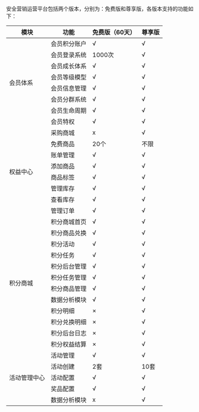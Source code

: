 安全营销运营平台包括两个版本，分别为：免费版和尊享版，各版本支持的功能如下：
<table>
<thead>
<tr>
<th>模块</th>
<th>功能</th>
<th>免费版（60天）</th>
<th>尊享版</th>
</tr>
</thead>
<tbody><tr>
<td rowspan="8" >会员体系</td>
<td>会员积分账户</td>
<td>√</td>
<td>√</td>
</tr>
<tr>
<td>会员登录系统</td>
<td>1000次</td>
<td>√</td>
</tr>
<tr>
<td>会员成长体系</td>
<td>√</td>
<td>√</td>
</tr>
<tr>
<td>会员等级模型</td>
<td>√</td>
<td>√</td>
</tr>
<tr>
<td>会员信息管理</td>
<td>√</td>
<td>√</td>
</tr>
<tr>
<td>会员分群系统</td>
<td>√</td>
<td>√</td>
</tr>
<tr>
<td>会员生命周期</td>
<td>√</td>
<td>√</td>
</tr>
<tr>
<td>会员特权</td>
<td>√</td>
<td>√</td>
</tr>
<tr>
<td rowspan="8">权益中心</td>
<td>采购商城</td>
<td>x</td>
<td>√</td>
</tr>
<tr>
<td>免费商品</td>
<td>20个</td>
<td>不限</td>
</tr>
<tr>
<td>账单管理</td>
<td>√</td>
<td>√</td>
</tr>
<tr>
<td>添加商品</td>
<td>√</td>
<td>√</td>
</tr>
<tr>
<td>商品标签</td>
<td>√</td>
<td>√</td>
</tr>
<tr>
<td>管理库存</td>
<td>√</td>
<td>√</td>
</tr>
<tr>
<td>查看库存</td>
<td>√</td>
<td>√</td>
</tr>
<tr>
<td>管理订单</td>
<td>√</td>
<td>√</td>
</tr>
<tr>
<td rowspan="12">积分商城 </td>
<td>   积分商城首页</td>
<td>√</td>
<td>√</td>
</tr>
<tr>
<td>积分商品兑换</td>
<td>√</td>
<td>√</td>
</tr>
<tr>
<td>积分活动</td>
<td>√</td>
<td>√</td>
</tr>
<tr>
<td>积分任务</td>
<td>√</td>
<td>√</td>
</tr>
<tr>
<td>积分后台管理</td>
<td>√</td>
<td>√</td>
</tr>
<tr>
<td>积分任务管理</td>
<td>√</td>
<td>√</td>
</tr>
<tr>
<td>积分商品管理</td>
<td>√</td>
<td>√</td>
</tr>
<tr>
<td>数据分析模块</td>
<td>√</td>
<td>√</td>
</tr>
<tr>
<td>积分明细</td>
<td>×</td>
<td>√</td>
</tr>
<tr>
<td>积分兑换明细</td>
<td>×</td>
<td>√</td>
</tr>
<tr>
<td>积分后台日志</td>
<td>×</td>
<td>√</td>
</tr>
<tr>
<td>积分权益结算</td>
<td>×</td>
<td>√</td>
</tr>
<tr>
<td rowspan="5">活动管理中心</td>
<td>活动管理</td>
<td>√</td>
<td>√</td>
</tr>
<tr>
<td>活动创建</td>
<td>2套</td>
<td>10套</td>
</tr>
<tr>
<td>活动配置</td>
<td>√</td>
<td>√</td>
</tr>
<tr>
<td>奖品配置</td>
<td>√</td>
<td>√</td>
</tr>
<tr>
<td>数据分析模块</td>
<td>x</td>
<td>√</td>
</tr>
</tbody></table>
